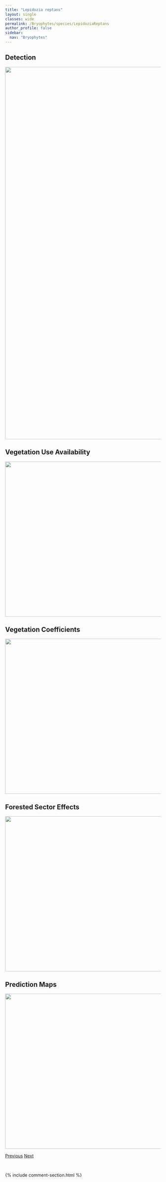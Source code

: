 ```yaml
---
title: "Lepidozia reptans"
layout: single
classes: wide
permalink: /Bryophytes/species/LepidoziaReptans
author_profile: false
sidebar:
  nav: "Bryophytes"
---
```


<h2>Detection</h2>

<a href="https://drive.google.com/uc?export=view&id=1LLfyzl0N3yBfj_i4MGO09FHp_PGmXkF9">
<img src="https://drive.google.com/uc?export=view&id=1LLfyzl0N3yBfj_i4MGO09FHp_PGmXkF9" height = "1200" width = "800">
</a>


<h2>Vegetation Use Availability</h2>

<a href="https://drive.google.com/uc?export=view&id=1IREl0ZOSURKflQNMuCNQFZN9MSAeU75-">
<img src="https://drive.google.com/uc?export=view&id=1IREl0ZOSURKflQNMuCNQFZN9MSAeU75-" height = "500" width = "1000">
</a>


<h2>Vegetation Coefficients</h2>

<a href="https://drive.google.com/uc?export=view&id=1gKxGBu-qPTxnPh7rJ-NJTX87LlJfnOZP">
<img src="https://drive.google.com/uc?export=view&id=1gKxGBu-qPTxnPh7rJ-NJTX87LlJfnOZP" height = "500" width = "1000">
</a>


<h2>Forested Sector Effects</h2>

<a href="https://drive.google.com/uc?export=view&id=1SegNNa9LK8KliYhShqxYeJwDNfnYxpCe">
<img src="https://drive.google.com/uc?export=view&id=1SegNNa9LK8KliYhShqxYeJwDNfnYxpCe" height = "500" width = "1000">
</a>


<h2>Prediction Maps</h2>

<a href="https://drive.google.com/uc?export=view&id=17p-WyPpXnbeyVcFT9Vpgbn5_JrlnAV3u">
<img src="https://drive.google.com/uc?export=view&id=17p-WyPpXnbeyVcFT9Vpgbn5_JrlnAV3u" height = "500" width = "1000">
</a>


<a href="/DevelopmentWebsite/Bryophytes/species/KiaeriaFalcata" class="pagination--pager" title="Kiaeria falcata">Previous</a> <a href="/DevelopmentWebsite/Bryophytes/species/LeptobryumPyriforme" class="pagination--pager" title="Leptobryum pyriforme">Next</a>

<p>&nbsp;</p>

{% include comment-section.html %}
